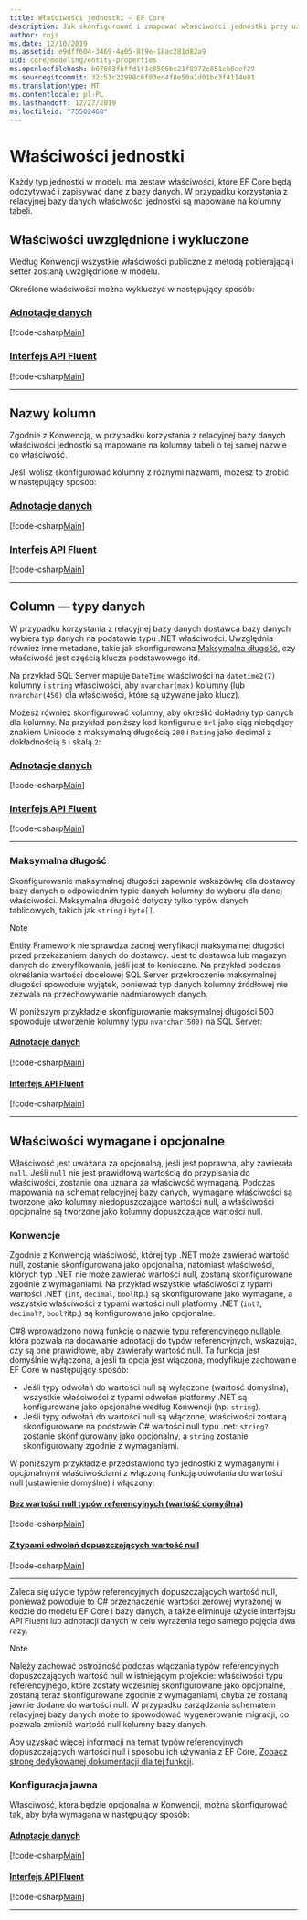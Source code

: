 ```yaml
---
title: Właściwości jednostki — EF Core
description: Jak skonfigurować i zmapować właściwości jednostki przy użyciu Entity Framework Core
author: roji
ms.date: 12/10/2019
ms.assetid: e9dff604-3469-4a05-8f9e-18ac281d82a9
uid: core/modeling/entity-properties
ms.openlocfilehash: b67603fbffd1f1c8506bc21f8972c851eb8eef29
ms.sourcegitcommit: 32c51c22988c6f83ed4f8e50a1d01be3f4114e81
ms.translationtype: MT
ms.contentlocale: pl-PL
ms.lasthandoff: 12/27/2019
ms.locfileid: "75502468"
---
```

# <a name="entity-properties"></a>Właściwości jednostki

Każdy typ jednostki w modelu ma zestaw właściwości, które EF Core będą odczytywać i zapisywać dane z bazy danych. W przypadku korzystania z relacyjnej bazy danych właściwości jednostki są mapowane na kolumny tabeli.

## <a name="included-and-excluded-properties"></a>Właściwości uwzględnione i wykluczone

Według Konwencji wszystkie właściwości publiczne z metodą pobierającą i setter zostaną uwzględnione w modelu.

Określone właściwości można wykluczyć w następujący sposób:

### <a name="data-annotationstabdata-annotations"></a>[Adnotacje danych](#tab/data-annotations)

[!code-csharp[Main](../../../samples/core/Modeling/DataAnnotations/IgnoreProperty.cs?name=IgnoreProperty&highlight=6)]

### <a name="fluent-apitabfluent-api"></a>[Interfejs API Fluent](#tab/fluent-api)

[!code-csharp[Main](../../../samples/core/Modeling/FluentAPI/IgnoreProperty.cs?name=IgnoreProperty&highlight=3,4)]

***

## <a name="column-names"></a>Nazwy kolumn

Zgodnie z Konwencją, w przypadku korzystania z relacyjnej bazy danych właściwości jednostki są mapowane na kolumny tabeli o tej samej nazwie co właściwość.

Jeśli wolisz skonfigurować kolumny z różnymi nazwami, możesz to zrobić w następujący sposób:

### <a name="data-annotationstabdata-annotations"></a>[Adnotacje danych](#tab/data-annotations)

[!code-csharp[Main](../../../samples/core/Modeling/DataAnnotations/ColumnName.cs?Name=ColumnName&highlight=3)]

### <a name="fluent-apitabfluent-api"></a>[Interfejs API Fluent](#tab/fluent-api)

[!code-csharp[Main](../../../samples/core/Modeling/FluentAPI/ColumnName.cs?Name=ColumnName&highlight=3-5)]

***

## <a name="column-data-types"></a>Column — typy danych

W przypadku korzystania z relacyjnej bazy danych dostawca bazy danych wybiera typ danych na podstawie typu .NET właściwości. Uwzględnia również inne metadane, takie jak skonfigurowana [Maksymalna długość](#maximum-length), czy właściwość jest częścią klucza podstawowego itd.

Na przykład SQL Server mapuje `DateTime` właściwości na `datetime2(7)` kolumny i `string` właściwości, aby `nvarchar(max)` kolumny (lub `nvarchar(450)` dla właściwości, które są używane jako klucz).

Możesz również skonfigurować kolumny, aby określić dokładny typ danych dla kolumny. Na przykład poniższy kod konfiguruje `Url` jako ciąg niebędący znakiem Unicode z maksymalną długością `200` i `Rating` jako decimal z dokładnością `5` i skalą `2`:

### <a name="data-annotationstabdata-annotations"></a>[Adnotacje danych](#tab/data-annotations)

[!code-csharp[Main](../../../samples/core/Modeling/DataAnnotations/ColumnDataType.cs?name=ColumnDataType&highlight=4,6)]

### <a name="fluent-apitabfluent-api"></a>[Interfejs API Fluent](#tab/fluent-api)

[!code-csharp[Main](../../../samples/core/Modeling/FluentAPI/ColumnDataType.cs?name=ColumnDataType&highlight=5-6)]

***

### <a name="maximum-length"></a>Maksymalna długość

Skonfigurowanie maksymalnej długości zapewnia wskazówkę dla dostawcy bazy danych o odpowiednim typie danych kolumny do wyboru dla danej właściwości. Maksymalna długość dotyczy tylko typów danych tablicowych, takich jak `string` i `byte[]`.

> [!NOTE]
> Entity Framework nie sprawdza żadnej weryfikacji maksymalnej długości przed przekazaniem danych do dostawcy. Jest to dostawca lub magazyn danych do zweryfikowania, jeśli jest to konieczne. Na przykład podczas określania wartości docelowej SQL Server przekroczenie maksymalnej długości spowoduje wyjątek, ponieważ typ danych kolumny źródłowej nie zezwala na przechowywanie nadmiarowych danych.

W poniższym przykładzie skonfigurowanie maksymalnej długości 500 spowoduje utworzenie kolumny typu `nvarchar(500)` na SQL Server:

#### <a name="data-annotationstabdata-annotations"></a>[Adnotacje danych](#tab/data-annotations)

[!code-csharp[Main](../../../samples/core/Modeling/DataAnnotations/MaxLength.cs?name=MaxLength&highlight=4)]

#### <a name="fluent-apitabfluent-api"></a>[Interfejs API Fluent](#tab/fluent-api)

[!code-csharp[Main](../../../samples/core/Modeling/FluentAPI/MaxLength.cs?name=MaxLength&highlight=3-5)]

***

## <a name="required-and-optional-properties"></a>Właściwości wymagane i opcjonalne

Właściwość jest uważana za opcjonalną, jeśli jest poprawna, aby zawierała `null`. Jeśli `null` nie jest prawidłową wartością do przypisania do właściwości, zostanie ona uznana za właściwość wymaganą. Podczas mapowania na schemat relacyjnej bazy danych, wymagane właściwości są tworzone jako kolumny niedopuszczające wartości null, a właściwości opcjonalne są tworzone jako kolumny dopuszczające wartości null.

### <a name="conventions"></a>Konwencje

Zgodnie z Konwencją właściwość, której typ .NET może zawierać wartość null, zostanie skonfigurowana jako opcjonalna, natomiast właściwości, których typ .NET nie może zawierać wartości null, zostaną skonfigurowane zgodnie z wymaganiami. Na przykład wszystkie właściwości z typami wartości .NET (`int`, `decimal`, `bool`itp.) są skonfigurowane jako wymagane, a wszystkie właściwości z typami wartości null platformy .NET (`int?`, `decimal?`, `bool?`itp.) są konfigurowane jako opcjonalne.

C#8 wprowadzono nową funkcję o nazwie [typu referencyjnego nullable](/dotnet/csharp/tutorials/nullable-reference-types), która pozwala na dodawanie adnotacji do typów referencyjnych, wskazując, czy są one prawidłowe, aby zawierały wartość null. Ta funkcja jest domyślnie wyłączona, a jeśli ta opcja jest włączona, modyfikuje zachowanie EF Core w następujący sposób:

* Jeśli typy odwołań do wartości null są wyłączone (wartość domyślna), wszystkie właściwości z typami odwołań platformy .NET są konfigurowane jako opcjonalne według Konwencji (np. `string`).
* Jeśli typy odwołań do wartości null są włączone, właściwości zostaną skonfigurowane na podstawie C# wartości null typu .net: `string?` zostanie skonfigurowany jako opcjonalny, a `string` zostanie skonfigurowany zgodnie z wymaganiami.

W poniższym przykładzie przedstawiono typ jednostki z wymaganymi i opcjonalnymi właściwościami z włączoną funkcją odwołania do wartości null (ustawienie domyślne) i włączony:

#### <a name="without-nullable-reference-types-defaulttabwithout-nrt"></a>[Bez wartości null typów referencyjnych (wartość domyślna)](#tab/without-nrt)

[!code-csharp[Main](../../../samples/core/Miscellaneous/NullableReferenceTypes/CustomerWithoutNullableReferenceTypes.cs?name=Customer&highlight=4-8)]

#### <a name="with-nullable-reference-typestabwith-nrt"></a>[Z typami odwołań dopuszczających wartość null](#tab/with-nrt)

[!code-csharp[Main](../../../samples/core/Miscellaneous/NullableReferenceTypes/Customer.cs?name=Customer&highlight=4-6)]

***

Zaleca się użycie typów referencyjnych dopuszczających wartość null, ponieważ powoduje to C# przeznaczenie wartości zerowej wyrażonej w kodzie do modelu EF Core i bazy danych, a także eliminuje użycie interfejsu API Fluent lub adnotacji danych w celu wyrażenia tego samego pojęcia dwa razy.

> [!NOTE]
> Należy zachować ostrożność podczas włączania typów referencyjnych dopuszczających wartość null w istniejącym projekcie: właściwości typu referencyjnego, które zostały wcześniej skonfigurowane jako opcjonalne, zostaną teraz skonfigurowane zgodnie z wymaganiami, chyba że zostaną jawnie dodane do wartości null. W przypadku zarządzania schematem relacyjnej bazy danych może to spowodować wygenerowanie migracji, co pozwala zmienić wartość null kolumny bazy danych.

Aby uzyskać więcej informacji na temat typów referencyjnych dopuszczających wartości null i sposobu ich używania z EF Core, [Zobacz stronę dedykowanej dokumentacji dla tej funkcji](xref:core/miscellaneous/nullable-reference-types).

### <a name="explicit-configuration"></a>Konfiguracja jawna

Właściwość, która będzie opcjonalna w Konwencji, można skonfigurować tak, aby była wymagana w następujący sposób:

#### <a name="data-annotationstabdata-annotations"></a>[Adnotacje danych](#tab/data-annotations)

[!code-csharp[Main](../../../samples/core/Modeling/DataAnnotations/Required.cs?name=Required&highlight=4)]

#### <a name="fluent-apitabfluent-api"></a>[Interfejs API Fluent](#tab/fluent-api)

[!code-csharp[Main](../../../samples/core/Modeling/FluentAPI/Required.cs?name=Required&highlight=3-5)]

***
